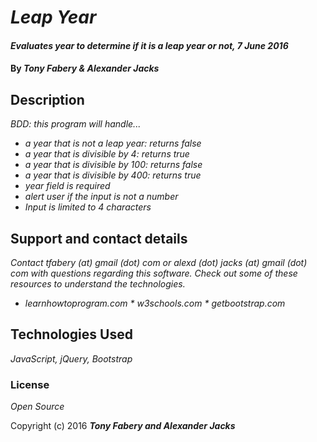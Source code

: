 # _Leap Year_

#### _Evaluates year to determine if it is a leap year or not, 7 June 2016_

#### By _Tony Fabery & Alexander Jacks_

## Description

_BDD: this program will handle..._

* _a year that is not a leap year: returns false_
* _a year that is divisible by 4: returns true_
* _a year that is divisible by 100: returns false_
* _a year that is divisible by 400: returns true_
* _year field is required_
* _alert user if the input is not a number_
* _Input is limited to 4 characters_


## Support and contact details

_Contact tfabery (at) gmail (dot) com or alexd (dot) jacks (at) gmail (dot) com with questions regarding this software. Check out some of these resources to understand the technologies._

* _learnhowtoprogram.com * w3schools.com * getbootstrap.com_

## Technologies Used

_JavaScript, jQuery, Bootstrap_

### License

*Open Source*

Copyright (c) 2016 **_Tony Fabery and Alexander Jacks_**

